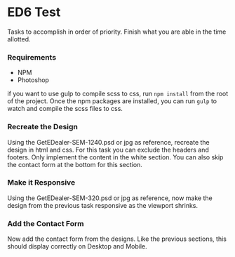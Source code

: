 # ED6 Test

Tasks to accomplish in order of priority. Finish what you are able in the time allotted.

### Requirements
- NPM
- Photoshop

if you want to use gulp to compile scss to css, run `npm install` from the root of the project. Once the npm packages are installed, you can run `gulp` to watch and compile the scss files to css.
### Recreate the Design
Using the GetEDealer-SEM-1240.psd or jpg as reference, recreate the design in html and css. 
For this task you can exclude the headers and footers. Only implement the content in the white section.
You can also skip the contact form at the bottom for this section.

### Make it Responsive
Using the GetEDealer-SEM-320.psd or jpg as reference, now make the design from the previous task responsive
as the viewport shrinks.

### Add the Contact Form
Now add the contact form from the designs. Like the previous sections, this should display correctly on 
Desktop and Mobile.
